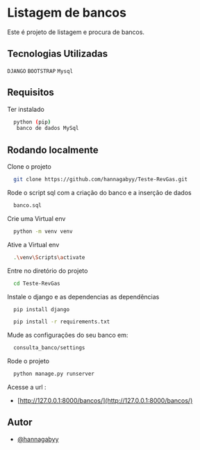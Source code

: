
# Listagem de bancos

Este é projeto de listagem e procura de bancos.



## Tecnologias Utilizadas
 ``DJANGO`` ``BOOTSTRAP`` ``Mysql``

## Requisitos
Ter instalado

```bash
  python (pip)
   banco de dados MySql
```
    
## Rodando localmente

Clone o projeto

```bash
  git clone https://github.com/hannagabyy/Teste-RevGas.git
```
Rode o script sql com a criação do banco e a inserção de dados

```bash
  banco.sql
```

Crie uma Virtual env

```bash
  python -m venv venv
```
Ative a Virtual env
```bash
  .\venv\Scripts\activate
```
Entre no diretório do projeto

```bash
  cd Teste-RevGas
```
Instale o django e as dependencias as dependências

```bash
  pip install django
```

```bash
  pip install -r requirements.txt
```

Mude as configurações do seu banco em:

```bash
  consulta_banco/settings
```

Rode o projeto

```bash
  python manage.py runserver
```
Acesse a url :
- [http://127.0.0.1:8000/bancos/](http://127.0.0.1:8000/bancos/)

## Autor
- [@hannagabyy](https://www.github.com/hannagabyy)

